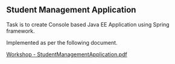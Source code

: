 ## Student Management Application
Task is to create Console based Java EE Application using Spring framework.

Implemented as per the following document.

[Workshop - StudentManagementApplication.pdf](files%2FWorkshop%20-%20StudentManagementApplication.pdf)